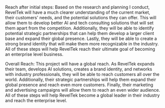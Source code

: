 Reach after initial steps:
Based on the research and planning I conduct, RevelTek will have a much clearer understanding of the current market, their customers' needs, and the potential solutions they can offer. This will allow them to develop better AI and tech consulting solutions that will set them apart from the competition. Additionally, they will be able to identify potential strategic partnerships that can help them develop a larger client base and expand their global presence. Lastly, they will be able to create a strong brand identity that will make them more recognizable in the industry. All of these steps will help RevelTek reach their ultimate goal of becoming an enterprise level business.



Overall Reach: This project will have a global reach. As RevelTek expands their team, develops AI solutions, creates a brand identity, and networks with industry professionals, they will be able to reach customers all over the world. Additionally, their strategic partnerships will help them expand their global presence and reach even more customers. Finally, their marketing and advertising campaigns will allow them to reach an even wider audience. All of these steps will help RevelTek become a global leader in their industry and reach the enterprise level.
